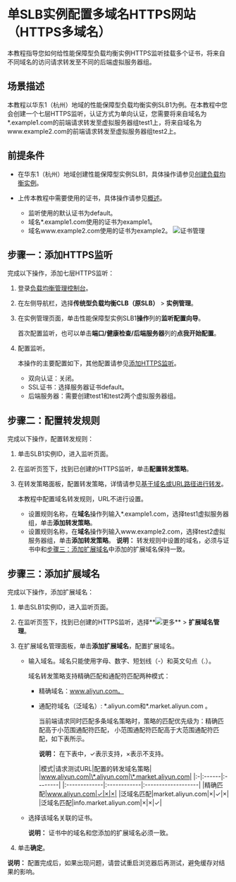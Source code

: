 # 单SLB实例配置多域名HTTPS网站（HTTPS多域名）

本教程指导您如何给性能保障型负载均衡实例HTTPS监听挂载多个证书，将来自不同域名的访问请求转发至不同的后端虚拟服务器组。



## 场景描述

本教程以华东1（杭州）地域的性能保障型负载均衡实例SLB1为例。在本教程中您会创建一个七层HTTPS监听，认证方式为单向认证，您需要将来自域名为\*.example1.com的前端请求转发至虚拟服务器组test1上，将来自域名为www.example2.com的前端请求转发至虚拟服务器组test2上。

## 前提条件

-   在华东1（杭州）地域创建性能保障型实例SLB1，具体操作请参见[创建负载均衡实例](/cn.zh-CN/传统型负载均衡CLB/用户指南/实例/创建负载均衡实例.md)。
-   上传本教程中需要使用的证书，具体操作请参见[概述](/cn.zh-CN/传统型负载均衡CLB/用户指南/证书管理/创建证书/概述.md)。

    -   监听使用的默认证书为default。
    -   域名\*.example1.com使用的证书为example1。
    -   域名www.example2.com使用的证书为example2。
    ![证书管理](https://static-aliyun-doc.oss-accelerate.aliyuncs.com/assets/img/zh-CN/8614029951/p87294.png)


## 步骤一：添加HTTPS监听

完成以下操作，添加七层HTTPS监听：

1.  登录[负载均衡管理控制台](https://slb.console.aliyun.com/slb)。
2.  在左侧导航栏，选择**传统型负载均衡CLB（原SLB）** \> **实例管理**。
3.  在实例管理页面，单击性能保障型实例SLB1**操作**列的**监听配置向导**。

    首次配置监听，也可以单击**端口/健康检查/后端服务器**列的**点我开始配置**。

4.  配置监听。

    本操作的主要配置如下，其他配置请参见[添加HTTPS监听](/cn.zh-CN/传统型负载均衡CLB/用户指南/监听/添加HTTPS监听.md)。

    -   双向认证：关闭。
    -   SSL证书：选择服务器证书default。
    -   后端服务器：需要创建test1和test2两个虚拟服务器组。

## 步骤二：配置转发规则

完成以下操作，配置转发规则：

1.  单击SLB1实例ID，进入监听页面。
2.  在监听页签下，找到已创建的HTTPS监听，单击**配置转发策略**。
3.  在转发策略面板，配置转发策略，详情请参见[基于域名或URL路径进行转发](/cn.zh-CN/教程专区/基于域名或URL路径进行转发.md)。

    本教程中配置域名转发规则，URL不进行设置。

    -   设置规则名称，在**域名**操作列输入\*.example1.com，选择test1虚拟服务器组，单击**添加转发策略**。
    -   设置规则名称，在**域名**操作列输入www.example2.com，选择test2虚拟服务器组，单击**添加转发策略**。
    **说明：** 转发规则中设置的域名，必须与证书中和[步骤三：添加扩展域名](/cn.zh-CN/教程专区/单SLB实例配置多域名HTTPS网站（HTTPS多域名）.md)中添加的扩展域名保持一致。


## 步骤三：添加扩展域名

完成以下操作，添加扩展域名：

1.  单击SLB1实例ID，进入监听页面。
2.  在监听页签下，找到已创建的HTTPS监听，选择**![更多](https://static-aliyun-doc.oss-accelerate.aliyuncs.com/assets/img/zh-CN/9614029951/p98202.png)** \> **扩展域名管理**。
3.  在扩展域名管理面板，单击**添加扩展域名**，配置扩展域名。
    -   输入域名。域名只能使用字母、数字、短划线（-）和英文句点（.）。

        域名转发策略支持精确匹配和通配符匹配两种模式：

        -   精确域名：www.aliyun.com。
        -   通配符域名（泛域名）: \*.aliyun.com和\*.market.aliyun.com 。

            当前端请求同时匹配多条域名策略时，策略的匹配优先级为：精确匹配高于小范围通配符匹配， 小范围通配符匹配高于大范围通配符匹配，如下表所示。

            **说明：** 在下表中，✓表示支持，×表示不支持。

            |模式|请求测试URL|配置的转发域名策略|
|www.aliyun.com|\*.aliyun.com|\*.market.aliyun.com|
            |:-|:------|:--------|
            |:-------------|:------------|:-------------------|
            |精确匹配|www.aliyun.com|✓|×|×|
            |泛域名匹配|market.aliyun.com|×|✓|×|
            |泛域名匹配|info.market.aliyun.com|×|×|✓|

    -   选择该域名关联的证书。

        **说明：** 证书中的域名和您添加的扩展域名必须一致。

4.  单击**确定**。

**说明：** 配置完成后，如果出现问题，请尝试重启浏览器后再测试，避免缓存对结果的影响。

